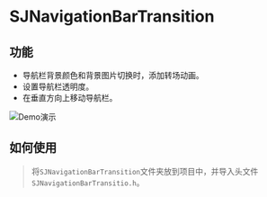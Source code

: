 

# SJNavigationBarTransition

## 功能

- 导航栏背景颜色和背景图片切换时，添加转场动画。
- 设置导航栏透明度。
- 在垂直方向上移动导航栏。

![Demo演示](https://github.com/zhangshijian/SJNavigationBarTransition/raw/master/GIF/Demo.gif)

## 如何使用

> 将`SJNavigationBarTransition`文件夹放到项目中，并导入头文件`SJNavigationBarTransitio.h`。

